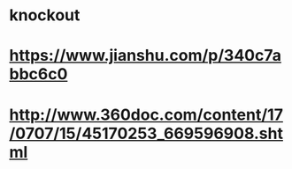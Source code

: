 # knockout
# https://www.jianshu.com/p/340c7abbc6c0
# http://www.360doc.com/content/17/0707/15/45170253_669596908.shtml
